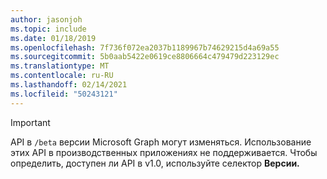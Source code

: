 ```yaml
---
author: jasonjoh
ms.topic: include
ms.date: 01/18/2019
ms.openlocfilehash: 7f736f072ea2037b1189967b74629215d4a69a55
ms.sourcegitcommit: 5b0aab5422e0619ce8806664c479479d223129ec
ms.translationtype: MT
ms.contentlocale: ru-RU
ms.lasthandoff: 02/14/2021
ms.locfileid: "50243121"
---
```

<!-- markdownlint-disable MD041-->

> [!IMPORTANT]
> API в `/beta` версии Microsoft Graph могут изменяться. Использование этих API в производственных приложениях не поддерживается. Чтобы определить, доступен ли API в v1.0, используйте селектор **Версии.**

